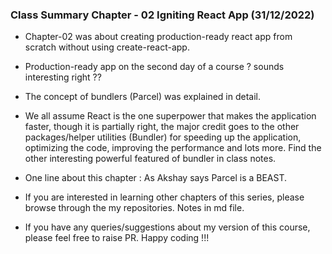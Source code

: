 ### Class Summary Chapter - 02 Igniting React App (31/12/2022)

* Chapter-02 was about creating production-ready react app from scratch without using create-react-app.
* Production-ready app on the second day of a course ? sounds interesting right ?? 
* The concept of bundlers (Parcel) was explained in detail. 
* We all assume React is the one superpower that makes the application faster, though it is partially right, the major credit goes to the other packages/helper utilities (Bundler) for speeding up the application, optimizing the code, improving the performance and lots more. Find the other interesting powerful featured of bundler in class notes.
* One line about this chapter : As Akshay says Parcel is a BEAST.
* If you are interested in learning other chapters of this series, please browse through the my repositories. Notes in md file.

* If you have any queries/suggestions about my version of this course, please feel free to raise PR. Happy coding !!!
